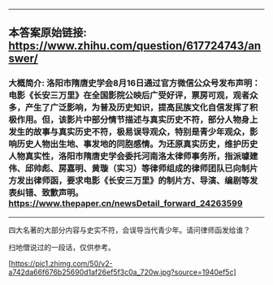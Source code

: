 ----------------------------------------
## 本答案原始链接: https://www.zhihu.com/question/617724743/answer/
### 大概简介: 洛阳市隋唐史学会8月16日通过官方微信公众号发布声明：电影《长安三万里》在全国影院公映后广受好评，票房可观，观者众多，产生了广泛影响，为普及历史知识，提高民族文化自信发挥了积极作用。但，该影片中部分情节描述与真实历史不符，部分人物身上发生的故事与真实历史不符，极易误导观众，特别是青少年观众，影响历史人物出生地、事发地的同胞感情。为还原真实历史，维护历史人物真实性，洛阳市隋唐史学会委托河南洛太律师事务所，指派璩建伟、邱帅彪、房嘉明、黄璇（实习）等律师组成的律师团队已向制片方发出律师函，要求电影《长安三万里》的制片方、导演、编剧等发表纠错、致歉声明。https://www.thepaper.cn/newsDetail_forward_24263599
----------------------------------------
四大名著的大部分内容与史实不符，会误导当代青少年。请问律师函发给谁？

扫地僧说过的一段话，仅供参考。

[https://pic1.zhimg.com/50/v2-a742da66f676b25690d1af26ef5f3c0a_720w.jpg?source=1940ef5c]





